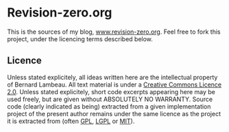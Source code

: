 # Revision-zero.org

This is the sources of my blog, www.revision-zero.org. Feel free to fork this project, under the licencing terms described below.

## Licence

Unless stated explicitely, all ideas written here are the intellectual property of Bernard Lambeau. All text material is under a [Creative Commons Licence 2.0](http://creativecommons.org/licenses/by/2.0/be/contract). Unless stated explicitely, short code excerpts appearing here may be used freely, but are given without ABSOLUTELY NO WARRANTY. Source code (clearly indicated as being) extracted from a given implementation project of the present author remains under the same licence as the project it is extracted from (often [GPL](http://www.gnu.org/licenses/gpl.html), [LGPL](http://www.gnu.org/licenses/lgpl.html) or [MIT](http://www.opensource.org/licenses/mit-license.php)). 